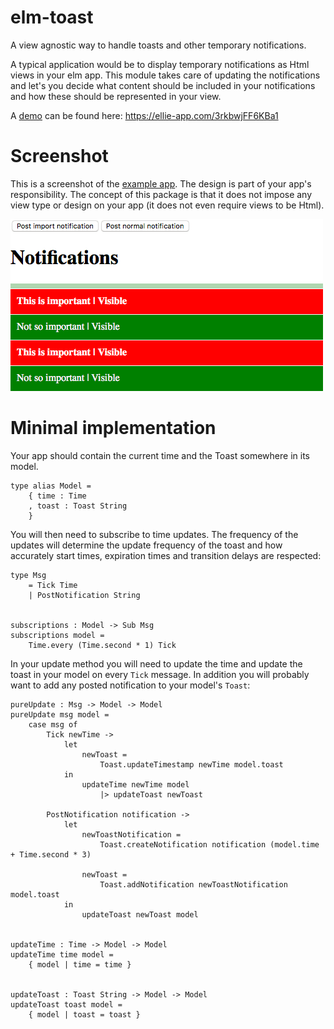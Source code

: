 # elm-toast

A view agnostic way to handle toasts and other temporary notifications.

A typical application would be to display temporary notifications as Html views
in your elm app. This module takes care of updating the notifications and let's
you decide what content should be included in your notifications and how these
should be represented in your view.

A [demo](https://ellie-app.com/3rkbwjFF6KBa1) can be found here: https://ellie-app.com/3rkbwjFF6KBa1

# Screenshot

This is a screenshot of the [example app](example/Main.elm). The design is part
of your app's responsibility. The concept of this package is that it does not
impose any view type or design on your app (it does not even require views
to be Html).

![Screenshot of elm-toast example](https://github.com/iosphere/elm-toast/raw/master/screenshot.png)

# Minimal implementation

Your app should contain the current time and the Toast somewhere in its model.

    type alias Model =
        { time : Time
        , toast : Toast String
        }

You will then need to subscribe to time updates. The frequency of the updates
will determine the update frequency of the toast and how accurately start times,
expiration times and transition delays are respected:

    type Msg
        = Tick Time
        | PostNotification String


    subscriptions : Model -> Sub Msg
    subscriptions model =
        Time.every (Time.second * 1) Tick

In your update method you will need to update the time and update the toast in
your model on every `Tick` message. In addition you will probably want to add
any posted notification to your model's `Toast`:

    pureUpdate : Msg -> Model -> Model
    pureUpdate msg model =
        case msg of
            Tick newTime ->
                let
                    newToast =
                        Toast.updateTimestamp newTime model.toast
                in
                    updateTime newTime model
                        |> updateToast newToast

            PostNotification notification ->
                let
                    newToastNotification =
                        Toast.createNotification notification (model.time + Time.second * 3)

                    newToast =
                        Toast.addNotification newToastNotification model.toast
                in
                    updateToast newToast model


    updateTime : Time -> Model -> Model
    updateTime time model =
        { model | time = time }


    updateToast : Toast String -> Model -> Model
    updateToast toast model =
        { model | toast = toast }
